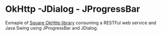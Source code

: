 # OkHttp -JDialog - JProgressBar

Exmaple of [Square OkHttp library](http://square.github.io/okhttp/) consuming a RESTFul web service and Java Swing using JProgressBar and JDialog.
